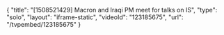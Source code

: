 {
    "title": "[1508521429] Macron and Iraqi PM meet for talks on IS",
    "type": "solo",
    "layout": "iframe-static",
    "videoId": "123185675",
    "url": "\/tvpembed\/123185675"
}